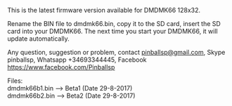 
This is the latest firmware version available for DMDMK66 128x32.

Rename the BIN file to dmdmk66.bin, copy it to the SD card, insert the SD card into your DMDMK66. The next time you start your DMDMK66, it will update automatically.

Any question, suggestion or problem, contact pinballsp@gmail.com, Skype pinballsp, Whatsapp +34693344445, Facebook https://www.facebook.com/Pinballsp

Files:<br>
dmdmk66b1.bin --> Beta1 (Date 29-8-2017) <br>
dmdmk66b2.bin --> Beta2 (Date 29-8-2017) 

